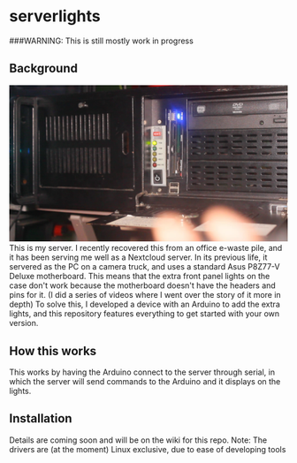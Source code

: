 # serverlights
###WARNING: This is still mostly work in progress
## Background
![my server](img/cover.png)
This is my server. I recently recovered this from an office e-waste pile, and it has been serving me well as a Nextcloud server.
In its previous life, it servered as the PC on a camera truck, and uses a standard Asus P8Z77-V Deluxe motherboard. This means that the extra front panel lights on the case don't work because the motherboard doesn't have the headers and pins for it. (I did a series of videos where I went over the story of it more in depth)
To solve this, I developed a device with an Arduino to add the extra lights, and this repository features everything to get started with your own version.
## How this works
This works by having the Arduino connect to the server through serial, in which the server will send commands to the Arduino and it displays on the lights.
## Installation
Details are coming soon and will be on the wiki for this repo.
Note: The drivers are (at the moment) Linux exclusive, due to ease of developing tools